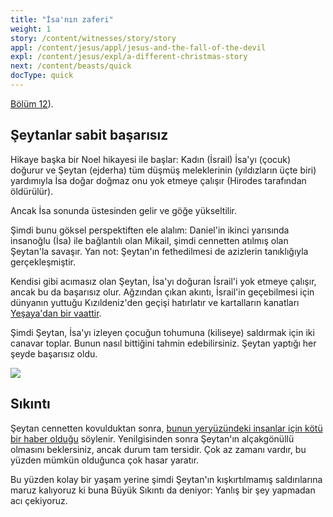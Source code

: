 ```yaml
---
title: "İsa'nın zaferi"
weight: 1
story: /content/witnesses/story/story
appl: /content/jesus/appl/jesus-and-the-fall-of-the-devil
expl: /content/jesus/expl/a-different-christmas-story
next: /content/beasts/quick
docType: quick
---
```



[Bölüm 12](https://www.bibleserver.com/TR/Vahiy12)).

## Şeytanlar sabit başarısız

Hikaye başka bir Noel hikayesi ile başlar: Kadın (İsrail) İsa'yı (çocuk) doğurur ve Şeytan (ejderha) tüm düşmüş meleklerinin (yıldızların üçte biri) yardımıyla İsa doğar doğmaz onu yok etmeye çalışır (Hirodes tarafından öldürülür).

Ancak İsa sonunda üstesinden gelir ve göğe yükseltilir.

Şimdi bunu göksel perspektiften ele alalım: Daniel'in ikinci yarısında insanoğlu (İsa) ile bağlantılı olan Mikail, şimdi cennetten atılmış olan Şeytan'la savaşır. Yan not: Şeytan'ın fethedilmesi de azizlerin tanıklığıyla gerçekleşmiştir.

Kendisi gibi acımasız olan Şeytan, İsa'yı doğuran İsrail'i yok etmeye çalışır, ancak bu da başarısız olur. Ağzından çıkan akıntı, İsrail'in geçebilmesi için dünyanın yuttuğu Kızıldeniz'den geçişi hatırlatır ve kartalların kanatları [Yeşaya'dan bir vaattir](https://www.bibleserver.com/TR/Ye%C5%9Faya40%3A31).

Şimdi Şeytan, İsa'yı izleyen çocuğun tohumuna (kiliseye) saldırmak için iki canavar toplar. Bunun nasıl bittiğini tahmin edebilirsiniz. Şeytan yaptığı her şeyde başarısız oldu.

![](/images/jesus_tr.jpg)

## Sıkıntı

Şeytan cennetten kovulduktan sonra, [bunun yeryüzündeki insanlar için kötü bir haber olduğu](https://www.bibleserver.com/TR/Vahiy12%3A12) söylenir. Yenilgisinden sonra Şeytan'ın alçakgönüllü olmasını beklersiniz, ancak durum tam tersidir. Çok az zamanı vardır, bu yüzden mümkün olduğunca çok hasar yaratır.

Bu yüzden kolay bir yaşam yerine şimdi Şeytan'ın kışkırtılmamış saldırılarına maruz kalıyoruz ki buna Büyük Sıkıntı da deniyor: Yanlış bir şey yapmadan acı çekiyoruz.